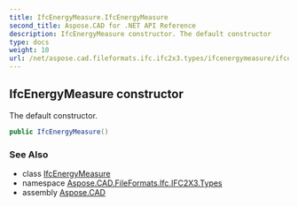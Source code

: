```yaml
---
title: IfcEnergyMeasure.IfcEnergyMeasure
second_title: Aspose.CAD for .NET API Reference
description: IfcEnergyMeasure constructor. The default constructor
type: docs
weight: 10
url: /net/aspose.cad.fileformats.ifc.ifc2x3.types/ifcenergymeasure/ifcenergymeasure/
---
```

## IfcEnergyMeasure constructor

The default constructor.

```csharp
public IfcEnergyMeasure()
```

### See Also

* class [IfcEnergyMeasure](../)
* namespace [Aspose.CAD.FileFormats.Ifc.IFC2X3.Types](../../ifcenergymeasure/)
* assembly [Aspose.CAD](../../../)


